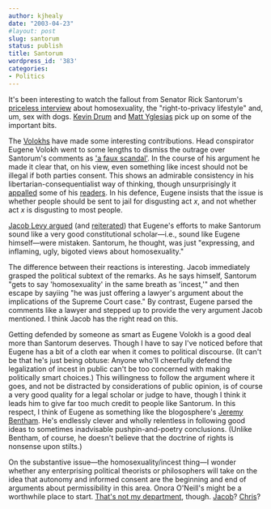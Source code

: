 ```yaml
---
author: kjhealy
date: "2003-04-23"
#layout: post
slug: santorum
status: publish
title: Santorum
wordpress_id: '383'
categories:
- Politics
---
```


It's been interesting to watch the fallout from Senator Rick Santorum's [priceless interview](http://www.sfgate.com/cgi-bin/article.cgi?file=/news/archive/2003/04/22/national1737EDT0668.DTL) about homosexuality, the "right-to-privacy lifestyle" and, um, sex with dogs. [Kevin Drum](http://www.calpundit.com/archives/001032.html "CalPundit: Gay Sex: At Least It's Better Than Man-On-Dog Sex") and [Matt Yglesias](http://www.matthewyglesias.com/archives/000162.html#000162) pick up on some of the important bits.

The [Volokhs](http://volokh.blogspot.com/) have made some interesting contributions. Head conspirator Eugene Volokh went to some lengths to dismiss the outrage over Santorum's comments as ['a faux scandal'](http://volokh.blogspot.com/2003_04_20_volokh_archive.html#200184485). In the course of his argument he made it clear that, on his view, even something like incest should not be illegal if both parties consent. This shows an admirable consistency in his libertarian-consequentialist way of thinking, though unsurprisingly it [appalled](http://volokh.blogspot.com/2003_04_20_volokh_archive.html#200185461) some of his [readers](http://claytoncramer.com/weblog/2003_04_20_archive.html#93115555). In his defence, Eugene insists that the issue is whether people should be sent to jail for disgusting act *x*, and not whether act *x* is disgusting to most people.

[Jacob Levy argued](http://volokh.blogspot.com/2003_04_20_volokh_archive.html#200187069) (and [reiterated](http://volokh.blogspot.com/2003_04_20_volokh_archive.html#200189279)) that Eugene's efforts to make Santorum sound like a very good constitutional scholar—i.e., sound like Eugene himself—were mistaken. Santorum, he thought, was just "expressing, and inflaming, ugly, bigoted views about homosexuality."

The difference between their reactions is interesting. Jacob immediately grasped the political subtext of the remarks. As he says himself, Santorum "gets to say 'homosexuality' in the same breath as 'incest,'" and then escape by sayiing "he was just offering a lawyer's argument about the implications of the Supreme Court case." By contrast, Eugene parsed the comments like a lawyer and stepped up to provide the very argument Jacob mentioned. I think Jacob has the right read on this.

Getting defended by someone as smart as Eugene Volokh is a good deal more than Santorum deserves. Though I have to say I've noticed before that Eugene has a bit of a cloth ear when it comes to political discourse. (It can't be that he's just being obtuse: Anyone who'll cheerfully defend the legalization of incest in public can't be too concerned with making politically smart choices.) This willingness to follow the argument where it goes, and not be distracted by considerations of public opinion, is of course a very good quality for a legal scholar or judge to have, though I think it leads him to give far too much credit to people like Santorum. In this respect, I think of Eugene as something like the blogosphere's [Jeremy Bentham](http://www.ucl.ac.uk/Bentham-Project/info/jb.htm). He's endlessly clever and wholly relentless in following good ideas to sometimes inadvisable pushpin-and-poetry conclusions. (Unlike Bentham, of course, he doesn't believe that the doctrine of rights is nonsense upon stilts.)

On the substantive issue—the homosexuality/incest thing—I wonder whether any enterprising political theorists or philosophers will take on the idea that autonomy and informed consent are the beginning and end of arguments about permissibility in this area. Onora O'Neill's [](http://www.amazon.com/exec/obidos/ASIN%3CMTAmazonASIN%3E/%3CMTAmazonAssociateID%3E/ref=nosim/) might be a worthwhile place to start. [That's not my department](http://www.guntheranderson.com/v/data/wernherv.htm), though. [Jacob](http://volokh.blogspot.com)? [Chris](http://junius.blogspot.com)?
